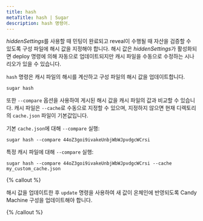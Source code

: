 ```yaml
---
title: hash
metaTitle: hash | Sugar
description: hash 명령어.
---
```


*hiddenSettings*를 사용할 때 민팅이 완료되고 reveal이 수행될 때 자산을 검증할 수 있도록 구성 파일에 해시 값을 지정해야 합니다. 해시 값은 *hiddenSettings*가 활성화되면 deploy 명령에 의해 자동으로 업데이트되지만 캐시 파일을 수동으로 수정하는 시나리오가 있을 수 있습니다.

`hash` 명령은 캐시 파일의 해시를 계산하고 구성 파일의 해시 값을 업데이트합니다.

```
sugar hash
```

또한 `--compare` 옵션을 사용하여 게시된 해시 값을 캐시 파일의 값과 비교할 수 있습니다. 캐시 파일은 `--cache`로 수동으로 지정할 수 있으며, 지정하지 않으면 현재 디렉토리의 `cache.json` 파일이 기본값입니다.

기본 `cache.json`에 대해 `--compare` 실행:

```
sugar hash --compare 44oZ3goi9ivakeUnbjWbWJpvdgcWCrsi
```

특정 캐시 파일에 대해 `--compare` 실행:

```
sugar hash --compare 44oZ3goi9ivakeUnbjWbWJpvdgcWCrsi --cache my_custom_cache.json
```

{% callout %}

해시 값을 업데이트한 후 `update` 명령을 사용하여 새 값이 온체인에 반영되도록 Candy Machine 구성을 업데이트해야 합니다.

{% /callout %}
